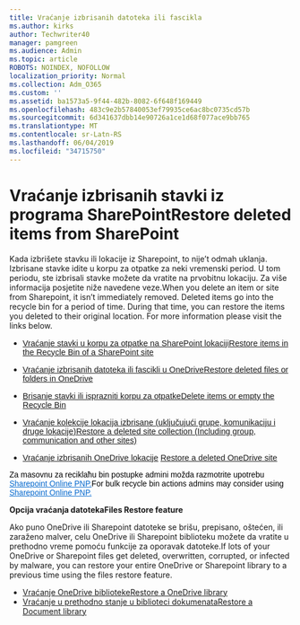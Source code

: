 ```yaml
---
title: Vraćanje izbrisanih datoteka ili fascikla
ms.author: kirks
author: Techwriter40
manager: pamgreen
ms.audience: Admin
ms.topic: article
ROBOTS: NOINDEX, NOFOLLOW
localization_priority: Normal
ms.collection: Adm_O365
ms.custom: ''
ms.assetid: ba1573a5-9f44-482b-8082-6f648f169449
ms.openlocfilehash: 483c9e2b57840053ef79935ce6ac8bc0735cd57b
ms.sourcegitcommit: 6d341637dbb14e90726a1ce1d68f077ace9bb765
ms.translationtype: MT
ms.contentlocale: sr-Latn-RS
ms.lasthandoff: 06/04/2019
ms.locfileid: "34715750"
---
```

# <a name="restore-deleted-items-from-sharepoint"></a><span data-ttu-id="89314-102">Vraćanje izbrisanih stavki iz programa SharePoint</span><span class="sxs-lookup"><span data-stu-id="89314-102">Restore deleted items from SharePoint</span></span>

<p><span data-ttu-id="89314-103"><span style="mso-bidi-font-family: Calibri; mso-bidi-theme-font: minor-latin;">Kada izbrišete stavku ili lokacije iz Sharepoint, to nije&rsquo;t odmah uklanja. Izbrisane stavke idite u korpu za otpatke za neki vremenski period. U tom periodu, ste izbrisali stavke možete da vratite na prvobitnu lokaciju. Za više informacija posjetite niže navedene veze.</span></span><span class="sxs-lookup"><span data-stu-id="89314-103"><span style="mso-bidi-font-family: Calibri; mso-bidi-theme-font: minor-latin;">When you delete an item or site from Sharepoint, it isn&rsquo;t immediately removed. Deleted items go into the recycle bin for a period of time. During that time, you can restore the items you deleted to their original location. For more information please visit the links below.</span></span></span></p> <ul> <li><span data-ttu-id="89314-104"><span style="font-size: 11.0pt; font-family: 'Calibri',sans-serif; mso-ascii-theme-font: minor-latin; mso-hansi-theme-font: minor-latin; mso-bidi-theme-font: minor-latin; color: black; mso-bidi-font-weight: bold;"><a href="https://support.office.com/en-us/article/restore-deleted-items-from-the-site-collection-recycle-bin-5fa924ee-16d7-487b-9a0a-021b9062d14b?ui=en-US&amp;rs=en-US&amp;ad=US">Vraćanje stavki u korpu za otpatke na SharePoint lokaciji</a></span></span><span class="sxs-lookup"><span data-stu-id="89314-104"><span style="font-size: 11.0pt; font-family: 'Calibri',sans-serif; mso-ascii-theme-font: minor-latin; mso-hansi-theme-font: minor-latin; mso-bidi-theme-font: minor-latin; color: black; mso-bidi-font-weight: bold;"><a href="https://support.office.com/en-us/article/restore-deleted-items-from-the-site-collection-recycle-bin-5fa924ee-16d7-487b-9a0a-021b9062d14b?ui=en-US&amp;rs=en-US&amp;ad=US">Restore items in the Recycle Bin of a SharePoint site</a></span></span></span></li> </ul> <ul> <li><span data-ttu-id="89314-105"><span style="font-size: 11.0pt; font-family: 'Calibri',sans-serif; mso-ascii-theme-font: minor-latin; mso-hansi-theme-font: minor-latin; mso-bidi-theme-font: minor-latin; color: black; mso-bidi-font-weight: bold;"><a href="https://support.office.com/en-us/article/Restore-deleted-files-or-folders-in-OneDrive-949ada80-0026-4db3-a953-c99083e6a84f">Vraćanje izbrisanih datoteka ili fascikli u OneDrive</a></span></span><span class="sxs-lookup"><span data-stu-id="89314-105"><span style="font-size: 11.0pt; font-family: 'Calibri',sans-serif; mso-ascii-theme-font: minor-latin; mso-hansi-theme-font: minor-latin; mso-bidi-theme-font: minor-latin; color: black; mso-bidi-font-weight: bold;"><a href="https://support.office.com/en-us/article/Restore-deleted-files-or-folders-in-OneDrive-949ada80-0026-4db3-a953-c99083e6a84f">Restore deleted files or folders in OneDrive</a></span></span></span></li> </ul> <ul> <li><span data-ttu-id="89314-106"><span style="font-size: 11.0pt; font-family: 'Calibri',sans-serif; mso-ascii-theme-font: minor-latin; mso-hansi-theme-font: minor-latin; mso-bidi-theme-font: minor-latin;"><a href="https://support.office.com/en-us/article/delete-items-or-empty-the-recycle-bin-of-a-sharepoint-site-2e713599-d13e-40d6-96dc-66f0a366f74e#ID0EAADAAA=Online">Brisanje stavki ili isprazniti korpu za otpatke</a></span></span><span class="sxs-lookup"><span data-stu-id="89314-106"><span style="font-size: 11.0pt; font-family: 'Calibri',sans-serif; mso-ascii-theme-font: minor-latin; mso-hansi-theme-font: minor-latin; mso-bidi-theme-font: minor-latin;"><a href="https://support.office.com/en-us/article/delete-items-or-empty-the-recycle-bin-of-a-sharepoint-site-2e713599-d13e-40d6-96dc-66f0a366f74e#ID0EAADAAA=Online">Delete items or empty the Recycle Bin</a></span></span></span></li> </ul> <ul> <li><span data-ttu-id="89314-107"><span style="font-size: 11.0pt; font-family: 'Calibri',sans-serif; mso-ascii-theme-font: minor-latin; mso-hansi-theme-font: minor-latin; mso-bidi-theme-font: minor-latin;"><a href="https://docs.microsoft.com/sharepoint/restore-deleted-site-collection" target="_blank" rel="noopener">Vraćanje kolekcije lokacija izbrisane (uključujući grupe, komunikaciju i druge lokacije)</a></span></span><span class="sxs-lookup"><span data-stu-id="89314-107"><span style="font-size: 11.0pt; font-family: 'Calibri',sans-serif; mso-ascii-theme-font: minor-latin; mso-hansi-theme-font: minor-latin; mso-bidi-theme-font: minor-latin;"><a href="https://docs.microsoft.com/sharepoint/restore-deleted-site-collection" target="_blank" rel="noopener">Restore a deleted site collection (Including group, communication and other sites)</a></span></span></span></li> </ul> <ul> <li><span data-ttu-id="89314-108"><span style="font-size: 11.0pt; font-family: 'Calibri',sans-serif; mso-ascii-theme-font: minor-latin; mso-hansi-theme-font: minor-latin; mso-bidi-theme-font: minor-latin;"><a href="https://docs.microsoft.com/en-us/onedrive/restore-deleted-onedrive">Vraćanje izbrisanih OneDrive lokacije</a></span><span style="mso-bidi-font-family: Calibri; mso-bidi-theme-font: minor-latin;">&nbsp;</span></span><span class="sxs-lookup"><span data-stu-id="89314-108"><span style="font-size: 11.0pt; font-family: 'Calibri',sans-serif; mso-ascii-theme-font: minor-latin; mso-hansi-theme-font: minor-latin; mso-bidi-theme-font: minor-latin;"><a href="https://docs.microsoft.com/en-us/onedrive/restore-deleted-onedrive">Restore a deleted OneDrive site</a></span><span style="mso-bidi-font-family: Calibri; mso-bidi-theme-font: minor-latin;">&nbsp;</span></span></span></li> </ul> <p><span data-ttu-id="89314-109"><span style="font-size: 11.0pt; font-family: 'Calibri',sans-serif; mso-ascii-theme-font: minor-latin; mso-hansi-theme-font: minor-latin; mso-bidi-theme-font: minor-latin; color: #2f2f2f; background: white;"><span style="display: inline !important; float: none; background-color: #ffffff; color: #000000; font-family: Verdana,Arial,Helvetica,sans-serif; font-size: 14px; font-style: normal; font-variant: normal; font-weight: 400; letter-spacing: normal; orphans: 2; text-align: left; text-decoration: none; text-indent: 0px; text-transform: none; -webkit-text-stroke-width: 0px; white-space: normal; word-spacing: 0px;">Za masovnu za reciklaћu bin postupke admini možda razmotrite upotrebu</span> <a style="color: #0066cc; font-family: Verdana,Arial,Helvetica,sans-serif; font-size: 14px; font-style: normal; font-variant: normal; font-weight: 400; letter-spacing: normal; orphans: 2; text-align: left; text-decoration: underline; text-indent: 0px; text-transform: none; -webkit-text-stroke-width: 0px; white-space: normal; word-spacing: 0px;" href="https://docs.microsoft.com/en-us/powershell/sharepoint/sharepoint-pnp/sharepoint-pnp-cmdlets?view=sharepoint-ps">Sharepoint Online PNP.</a></span></span><span class="sxs-lookup"><span data-stu-id="89314-109"><span style="font-size: 11.0pt; font-family: 'Calibri',sans-serif; mso-ascii-theme-font: minor-latin; mso-hansi-theme-font: minor-latin; mso-bidi-theme-font: minor-latin; color: #2f2f2f; background: white;"><span style="display: inline !important; float: none; background-color: #ffffff; color: #000000; font-family: Verdana,Arial,Helvetica,sans-serif; font-size: 14px; font-style: normal; font-variant: normal; font-weight: 400; letter-spacing: normal; orphans: 2; text-align: left; text-decoration: none; text-indent: 0px; text-transform: none; -webkit-text-stroke-width: 0px; white-space: normal; word-spacing: 0px;">For bulk recycle bin actions admins may consider using </span><a style="color: #0066cc; font-family: Verdana,Arial,Helvetica,sans-serif; font-size: 14px; font-style: normal; font-variant: normal; font-weight: 400; letter-spacing: normal; orphans: 2; text-align: left; text-decoration: underline; text-indent: 0px; text-transform: none; -webkit-text-stroke-width: 0px; white-space: normal; word-spacing: 0px;" href="https://docs.microsoft.com/en-us/powershell/sharepoint/sharepoint-pnp/sharepoint-pnp-cmdlets?view=sharepoint-ps">Sharepoint Online PNP.</a></span></span></span></p> <p><span data-ttu-id="89314-110"><strong>Opcija vraćanja datoteka</strong></span><span class="sxs-lookup"><span data-stu-id="89314-110"><strong>Files Restore feature</strong></span></span></p> <p><span data-ttu-id="89314-111">Ako puno OneDrive ili Sharepoint datoteke se brišu, prepisano, oštećen, ili zaraženo malver, celu OneDrive ili Sharepoint biblioteku možete da vratite u prethodno vreme&nbsp;pomoću funkcije za oporavak datoteke.</span><span class="sxs-lookup"><span data-stu-id="89314-111">If lots of your OneDrive or Sharepoint files get deleted, overwritten, corrupted, or infected by malware, you can restore your entire OneDrive or Sharepoint library to a previous time&nbsp;using the files restore feature.</span></span></p> <ul> <li><span data-ttu-id="89314-112"><a href="https://support.office.com/en-us/article/restore-your-onedrive-fa231298-759d-41cf-bcd0-25ac53eb8a15">Vraćanje OneDrive biblioteke</a></span><span class="sxs-lookup"><span data-stu-id="89314-112"><a href="https://support.office.com/en-us/article/restore-your-onedrive-fa231298-759d-41cf-bcd0-25ac53eb8a15">Restore a OneDrive library</a></span></span></li> <li><span data-ttu-id="89314-113"><a href="https://support.office.com/en-us/article/restore-a-document-library-317791c3-8bd0-4dfd-8254-3ca90883d39a?ui=en-US&amp;rs=en-US&amp;ad=US">Vraćanje u prethodno stanje u biblioteci dokumenata</a></span><span class="sxs-lookup"><span data-stu-id="89314-113"><a href="https://support.office.com/en-us/article/restore-a-document-library-317791c3-8bd0-4dfd-8254-3ca90883d39a?ui=en-US&amp;rs=en-US&amp;ad=US">Restore a Document library</a></span></span></li> </ul>

